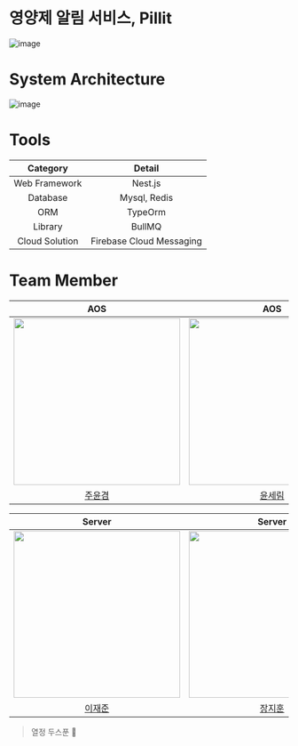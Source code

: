 # 영양제 알림 서비스, Pillit
![image](https://user-images.githubusercontent.com/56428918/182008833-9691e87f-d96a-48f5-aaee-76327418bf91.png)
# System Architecture
![image](https://user-images.githubusercontent.com/56428918/182009088-530c67da-0d9f-4f60-a083-c57454600f27.png)

# Tools
|Category|Detail|
|:---:|:---:|
|Web Framework|Nest.js|
|Database|Mysql, Redis|
|ORM|TypeOrm|
|Library|BullMQ|
|Cloud Solution|Firebase Cloud Messaging|

# Team Member
|AOS|AOS|IOS|IOS|
|:---:|:---:|:---:|:---:|
|<img width=300 src="https://user-images.githubusercontent.com/56428918/182009165-f7aa85b7-2bf7-44d1-ad66-243483ccfb10.png"/>|<img width=300 src="https://user-images.githubusercontent.com/56428918/182009278-a26b4405-a748-47d3-9fc8-97946c499b0c.png"/>|<img width=300 src="https://user-images.githubusercontent.com/56428918/182009331-f503713d-b19f-4bd3-97fc-8cc1064de428.png"/>|<img width=300 src="https://user-images.githubusercontent.com/56428918/182009437-88d8e857-4e3a-4977-acb2-5e9381e47d5c.png"/>|<img width=300 src="https://user-images.githubusercontent.com/56428918/182009506-69503415-af9e-4f6d-bfd0-ef80b63d088f.png"/>|
|[주윤겸](https://github.com/gemiJ)|[윤세림](https://github.com/serim53)|[오상아](https://github.com/sana-20)|[강치훈](https://github.com/kch1285)|

|Server|Server|Design|Design|
|:---:|:---:|:---:|:---:|
|<img width=300 src="https://user-images.githubusercontent.com/56428918/182009710-3c756a17-f77d-4025-818d-fdf3accc67c5.png" /> |<img width=300 src="https://user-images.githubusercontent.com/56428918/182009827-a99fe126-8d63-4008-9769-f654ec8c4c45.png" /> |<img width=300 src="https://user-images.githubusercontent.com/56428918/182009851-1cca62bc-cb9b-4a41-a554-24e60d17731b.png" /> |<img width=300 src="https://user-images.githubusercontent.com/56428918/182011963-30b3367c-6cb9-40e9-a18c-d3297443c6b9.png" /> |
|[이재준](https://github.com/Linho1150)|[장지훈](https://github.com/WhiteKiwi)|[배성진](https://github.com/bbaesungjin)|[안재원](https://jaewonan.myportfolio.com)|

> 열정 두스푼 🥄

